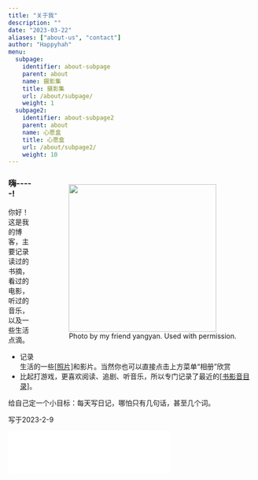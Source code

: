 ```yaml
---
title: "关于我"
description: ""
date: "2023-03-22"
aliases: ["about-us", "contact"]
author: "Happyhah"
menu:
  subpage:
    identifier: about-subpage
    parent: about
    name: 摄影集
    title: 摄影集
    url: /about/subpage/
    weight: 1
  subpage2:
    identifier: about-subpage2
    parent: about
    name: 心愿盒
    title: 心愿盒
    url: /about/subpage2/
    weight: 10
---
```


<div style="float:right; margin:10px 0 10px 30px;">
  <figure>
    <img src="https://images.unsplash.com/photo-1509909756405-be0199881695?ixlib=rb-4.0.3&ixid=MnwxMjA3fDB8MHxwaG90by1wYWdlfHx8fGVufDB8fHx8&auto=format&fit=crop&w=870&q=80" style="width: 300px;" />
    <figcaption>Photo by my friend yangyan</a>. Used with permission.</figcaption>
  </figure>
</div>

### 嗨-----!

你好！这是我的博客，主要记录读过的书摘，看过的电影，听过的音乐，以及一些生活点滴。

<ul>
<li>记录生活的一些<a href="https://fedisnap.com/herstory">[照片]</a>和影片。当然你也可以直接点击上方菜单“相册”欣赏</li>
<li>比起打游戏，更喜欢阅读、追剧、听音乐，所以专门记录了最近的<a href="https://godpen.bearblog.dev">[书影音目录]</a>。</li>
</ul>
<p>给自己定一个小目标：每天写日记，哪怕只有几句话，甚至几个词。</p>
<p>写于2023-2-9</p>
</div>

<iframe frameborder="no" border="0" marginwidth="0" marginheight="0" width=330 height=86 src="//music.163.com/outchain/player?type=2&id=1956717123&auto=1&height=66"></iframe>
